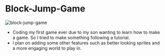 # Block-Jump-Game

![block-jump-game](https://github.com/istoga/Block-Jump-Game/assets/57186734/4113393c-7a2c-4c65-8517-287ffe10f24a)

- Coding my first game ever due to my son wanting to learn how to make a game. So I tried to make something following a tutorial.
- I plan on adding some other features such as better looking sprites and a more engaging world to play in.
